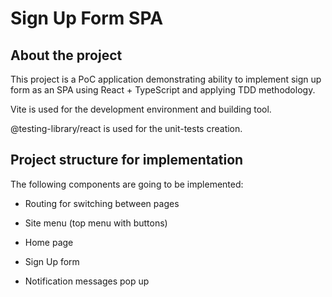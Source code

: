 # Sign Up Form SPA

## About the project

This project is a PoC application demonstrating ability to implement sign up form as an SPA using React + TypeScript and applying TDD methodology.

Vite is used for the development environment and building tool.

@testing-library/react is used for the unit-tests creation.

## Project structure for implementation

The following components are going to be implemented:

- Routing for switching between pages

- Site menu (top menu with buttons)

- Home page

- Sign Up form

- Notification messages pop up
